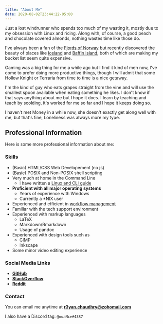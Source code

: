 ```yaml
---
title: "About Me"
date: 2020-08-02T23:44:22-05:00
---
```


Just a lost windrunner who spends too much of my wasting it, mostly due to my obsession with Linux and ricing. Along with, of course, a good peach and chocolate covered almonds, nothing wastes time like those do.

I've always been a fan of the [Fjords of Norway](https://duckduckgo.com/?q=fjords+of+norway&iax=images&ia=images) but recently discovered the beauty of places like [Iceland](https://duckduckgo.com/?q=iceland+mountains&iax=images&ia=images) and [Baffin Island](https://duckduckgo.com/?q=baffin+island&iax=images&ia=images), both of which are making my bucket list seem quite expensive.

Gaming was a big thing for me a while ago but I find it kind of meh now, I've come to prefer doing more productive things, though I will admit that some [Hollow Knight](https://store.steampowered.com/app/367520/Hollow_Knight/) or [Terraria](https://store.steampowered.com/app/105600/Terraria/) from time to time is a nice getaway.

I'm the kind of guy who eats grapes straight from the vine and will use the smallest spoon available when eating something he likes. I don't know if that says anything about me but I hope it does. I learn by teaching and teach by scolding, it's worked for me so far and I hope it keeps doing so.

I haven't met Money in a while now, she doesn't exactly get along well with me, but that's fine, Loneliness was always more my type.

## Professional Information

Here is some more professional information about me:

### Skills

  - (Basic) HTML/CSS Web Developement (no js)
  - (Basic) POSIX and Non-POSIX shell scripting
  - Very much at home in the Command Line
    - I have written a [Linux and CLI guide](https://co1ncidence.github.io/posts/linux-and-cli-a-101/)
  - **Proficient with all major operating systems**
    - Years of experience with Windows
    - Currently a *NIX user
  - Experienced and efficient in [workflow management](https://co1ncidence.github.io/posts/my-workflow/)
  - Familiar with the tech support environment
  - Experienced with markup languages
    - LaTeX
    - Markdown/Rmarkdown
    - Usage of pandoc
  - Experienced with design tools such as
    - GIMP
    - Inkscape
  - Some minor video editing experience

### Social Media Links

- **[GitHub](https://github.com/co1ncidence)**
- **[StackOverflow](https://stackoverflow.com/users/13316025/jovinderpihainu)**
- **[Reddit](https://www.reddit.com/user/fps_co1ncidence/)**

### Contact

You can email me anytime at **r3yan.chaudhry@zohomail.com**

I also have a Discord tag: `@nuaNce#4387`
